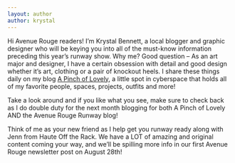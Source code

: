 ```yaml
---
layout: author
author: krystal
---
```

Hi Avenue Rouge readers! I’m Krystal Bennett, a local blogger and graphic designer who will be keying you into all of the must-know information preceding this year’s runway show. Why me? Good question – As an art major and designer, I have a certain obsession with detail and good design whether it’s art, clothing or a pair of knockout heels. I share these things daily on my blog [A Pinch of Lovely](http://apinchoflovely.blogspot.com), a little spot in cyberspace that holds all of my favorite people, spaces, projects, outfits and more!

Take a look around and if you like what you see, make sure to check back as I do double duty for the next month blogging for both A Pinch of Lovely AND the Avenue Rouge Runway blog!

Think of me as your new friend as I help get you runway ready along with Jenn from Haute Off the Rack. We have a LOT of amazing and original content coming your way, and we’ll be spilling more info in our first Avenue Rouge newsletter post on August 28th!